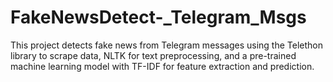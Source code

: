 # FakeNewsDetect-_Telegram_Msgs
This project detects fake news from Telegram messages using the Telethon library to scrape data, NLTK for text preprocessing, and a pre-trained machine learning model with TF-IDF for feature extraction and prediction.
